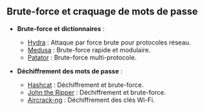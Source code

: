 ## Brute-force et craquage de mots de passe

- **Brute-force et dictionnaires** :
  - [Hydra](https://github.com/vanhauser-thc/thc-hydra) : Attaque par force brute pour protocoles réseau.
  - [Medusa](https://github.com/jmk-foofus/medusa) : Brute-force rapide et modulaire.
  - [Patator](https://github.com/lanjelot/patator) : Brute-force multi-protocole.

- **Déchiffrement des mots de passe** :
  - [Hashcat](https://hashcat.net/hashcat/) : Déchiffrement et brute-force.
  - [John the Ripper](https://www.openwall.com/john/) : Déchiffrement et brute-force.
  - [Aircrack-ng](https://www.aircrack-ng.org/) : Déchiffrement des clés Wi-Fi.
